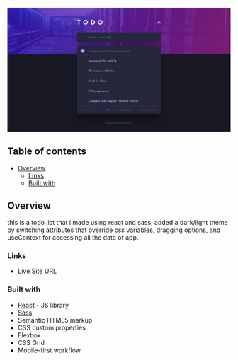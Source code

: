 ![](./screenshot.jpg)

## Table of contents

- [Overview](#overview)
  - [Links](#links)
  - [Built with](#Built-with)

## Overview

this is a todo list that i made using react and sass, added a dark/light theme by switching
attributes that override css variables, dragging options, and useContext for accessing all the
data of app.

### Links

- [Live Site URL](https://yacinekahlerras.github.io/todolist/)

### Built with

- [React](https://reactjs.org/) - JS library
- [Sass](https://sass-lang.com/)
- Semantic HTML5 markup
- CSS custom properties
- Flexbox
- CSS Grid
- Mobile-first workflow
